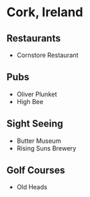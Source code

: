 # Cork, Ireland

## Restaurants
- Cornstore Restaurant

## Pubs
- Oliver Plunket
- High Bee

## Sight Seeing
- Butter Museum
- Rising Suns Brewery

## Golf Courses
- Old Heads
